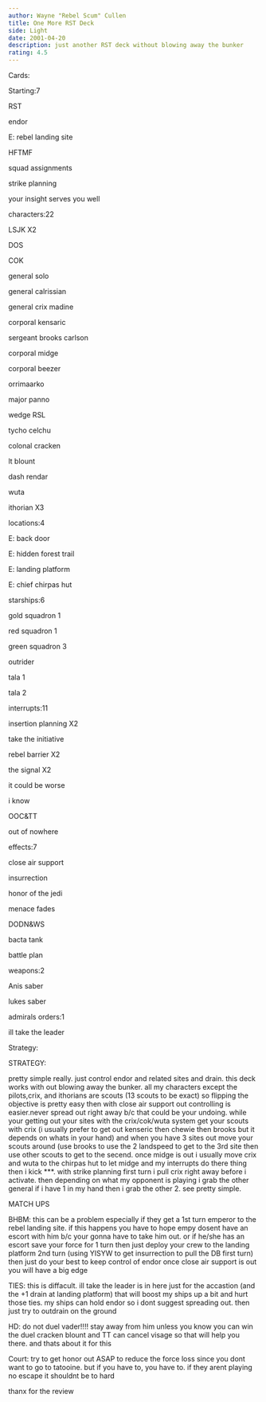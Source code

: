 ```yaml
---
author: Wayne "Rebel Scum" Cullen
title: One More RST Deck
side: Light
date: 2001-04-20
description: just another RST deck without blowing away the bunker
rating: 4.5
---
```

Cards: 

Starting:7 
RST 
endor 
E: rebel landing site 
HFTMF 
squad assignments 
strike planning 
your insight serves you well 

characters:22 
LSJK X2 
DOS 
COK 
general solo 
general calrissian 
general crix madine 
corporal kensaric 
sergeant brooks carlson 
corporal midge 
corporal beezer 
orrimaarko 
major panno 
wedge RSL 
tycho celchu 
colonal cracken 
lt blount 
dash rendar 
wuta 
ithorian X3 

locations:4 
E: back door 
E: hidden forest trail 
E: landing platform 
E: chief chirpas hut 

starships:6 
gold squadron 1 
red squadron 1 
green squadron 3 
outrider 
tala 1 
tala 2 

interrupts:11 
insertion planning X2 
take the initiative 
rebel barrier X2 
the signal X2 
it could be worse 
i know 
OOC&TT 
out of nowhere 

effects:7 
close air support 
insurrection 
honor of the jedi 
menace fades 
DODN&WS 
bacta tank 
battle plan 

weapons:2 
Anis saber 
lukes saber 

admirals orders:1 
ill take the leader 


Strategy: 

STRATEGY: 
pretty simple really. just control endor and related sites and drain. this deck works with out blowing away the bunker. all my characters except the pilots,crix, and ithorians are scouts (13 scouts to be exact) so flipping the objective is pretty easy then with close air support out controlling is easier.never spread out right away b/c that could be your undoing. while your getting out your sites with the crix/cok/wuta system get your scouts with crix (i usually prefer to get out kenseric then chewie then brooks but it depends on whats in your hand) and when you have 3 sites out move your scouts around (use brooks to use the 2 landspeed to get to the 3rd site then use other scouts to get to the secend. once midge is out i usually move crix and wuta to the chirpas hut to let midge and my interrupts do there thing then i kick ***. with strike planning first turn i pull crix right away before i activate. then depending on what my opponent is playing i grab the other general if i have 1 in my hand then i grab the other 2. see pretty simple. 

MATCH UPS 

BHBM: this can be a problem especially if they get a 1st turn emperor to the rebel landing site. if this happens you have to hope empy dosent have an escort with him b/c your gonna have to take him out. or if he/she has an escort save your force for 1 turn then just deploy your crew to the landing platform 2nd turn (using YISYW to get insurrection to pull the DB first turn) then just do your best to keep control of endor once close air support is out you will have a big edge 

TIES: this is diffacult. ill take the leader is in here just for the accastion (and the +1 drain at landing platform) that will boost my ships up a bit and hurt those ties. my ships can hold endor so i dont suggest spreading out. then just try to outdrain on the ground 

HD: do not duel vader!!!! stay away from him unless you know you can win the duel cracken blount and TT can cancel visage so that will help you there. and thats about it for this 

Court: try to get honor out ASAP to reduce the force loss since you dont want to go to tatooine. but if you have to, you have to. if they arent playing no escape it shouldnt be to hard 

thanx for the review 
